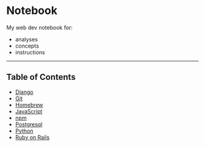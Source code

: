 # Notebook
My web dev notebook for:

* analyses
* concepts
* instructions

---

## Table of Contents
* [Django](django/README.md)
* [Git](git/README.md)
* [Homebrew](homebrew/README.md)
* [JavaScript](javascript/README.md)
* [npm](npm/README.md)
* [Postgresql](postgresql/README.md)
* [Python](python/README.md)
* [Ruby on Rails](ruby-on-rails/README.md)
